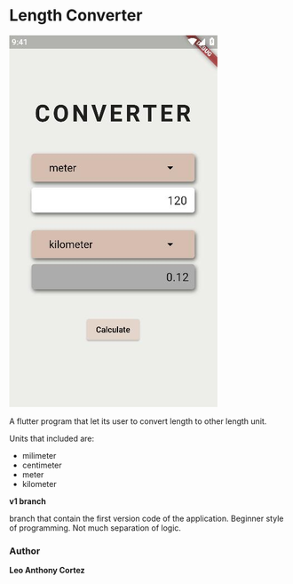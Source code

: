 # Length Converter

![converter app](.misc/converter_app.jpg)

A flutter program that let its user to convert length to other length unit.

Units that included are:

- milimeter
- centimeter
- meter
- kilometer

**v1 branch**

branch that contain the first version code of the application. Beginner style of programming. Not much separation of logic.

### Author

**Leo Anthony Cortez**
